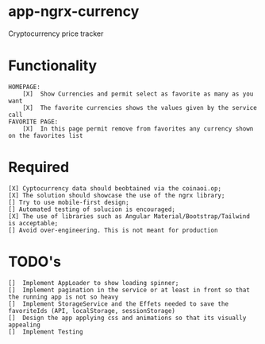 # app-ngrx-currency

Cryptocurrency price tracker

# Functionality
    HOMEPAGE:
        [X]  Show Currencies and permit select as favorite as many as you want
        [X]  The favorite currencies shows the values given by the service call
    FAVORITE PAGE:
        [X]  In this page permit remove from favorites any currency shown on the favorites list

# Required
    [X] Cyptocurrency data should beobtained via the coinaoi.op;
    [X] The solution should showcase the use of the ngrx library;
    [] Try to use mobile-first design;
    [] Automated testing of solucion is encouraged;
    [X] The use of libraries such as Angular Material/Bootstrap/Tailwind is acceptable;
    [] Avoid over-engineering. This is not meant for production

# TODO's
    []  Implement AppLoader to show loading spinner;
    []  Implement pagination in the service or at least in front so that the running app is not so heavy
    []  Implement StorageService and the Effets needed to save the favoriteIds (API, localStorage, sessionStorage)
    []  Design the app applying css and animations so that its visually appealing
    []  Implement Testing
